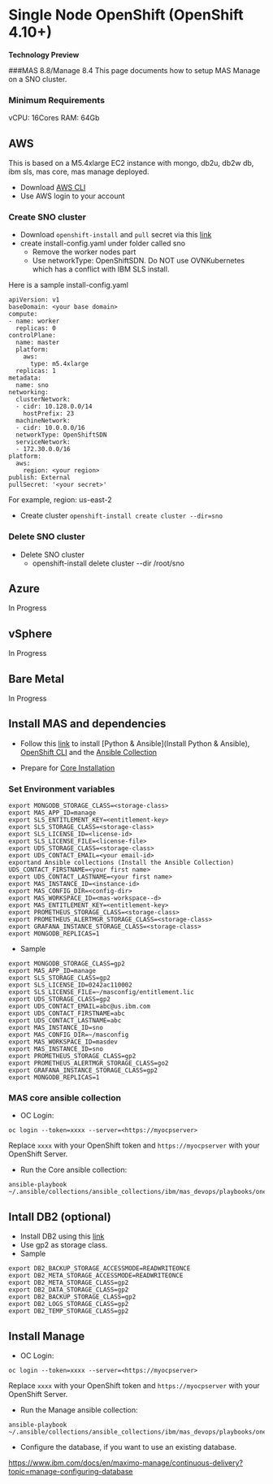 # Single Node OpenShift (OpenShift 4.10+) 
**Technology Preview**

###MAS 8.8/Manage 8.4
This page documents how to setup MAS Manage on a SNO cluster.

### Minimum Requirements
vCPU: 16Cores
RAM: 64Gb

## AWS
This is based on a M5.4xlarge EC2 instance with mongo, db2u, db2w db, ibm sls, mas core, mas manage deployed.  
- Download [AWS CLI](https://docs.aws.amazon.com/cli/latest/userguide/getting-started-install.html)
- Use AWS login to your account

### Create SNO cluster
- Download `openshift-install` and `pull` secret via this [link](https://console.redhat.com/openshift/install/aws/installer-provisioned)
- create install-config.yaml under folder called sno
	- Remove the worker nodes part
	- Use networkType: OpenShiftSDN. Do NOT use OVNKubernetes which has a conflict with IBM SLS install. 

Here is a sample install-config.yaml

```
apiVersion: v1
baseDomain: <your base domain>
compute:
- name: worker
  replicas: 0
controlPlane:
  name: master
  platform:
    aws:
      type: m5.4xlarge 
  replicas: 1
metadata:
  name: sno
networking:
  clusterNetwork:
  - cidr: 10.128.0.0/14
    hostPrefix: 23
  machineNetwork:
  - cidr: 10.0.0.0/16
  networkType: OpenShiftSDN 
  serviceNetwork:
  - 172.30.0.0/16
platform:
  aws:
    region: <your region>
publish: External
pullSecret: '<your secret>'
```

For example, region: us-east-2

- Create cluster
`openshift-install create cluster --dir=sno`

### Delete SNO cluster

- Delete SNO cluster
	- openshift-install delete cluster --dir /root/sno

## Azure

In Progress

## vSphere

In Progress

## Bare Metal

In Progress

## Install MAS and dependencies

- Follow this [link](https://ibm-mas.github.io/ansible-devops/#running-in-docker) to install [Python & Ansible](Install Python & Ansible), [OpenShift CLI](https://ibm-mas.github.io/ansible-devops/#install-openshift-cli)
and the [Ansible Collection](https://ibm-mas.github.io/ansible-devops/#install-the-ansible-collection)

- Prepare for [Core Installation](https://ibm-mas.github.io/ansible-devops/playbooks/oneclick-core/#preparation)
  
### Set Environment variables

```
export MONGODB_STORAGE_CLASS=<storage-class>
export MAS_APP_ID=manage
export SLS_ENTITLEMENT_KEY=<entitlement-key>
export SLS_STORAGE_CLASS=<storage-class>
export SLS_LICENSE_ID=<license-id>
export SLS_LICENSE_FILE=<license-file>
export UDS_STORAGE_CLASS=<storage-class>
export UDS_CONTACT_EMAIL=<your email-id>
exportand Ansible collections (Install the Ansible Collection) UDS_CONTACT_FIRSTNAME=<your first name>
export UDS_CONTACT_LASTNAME=<your first name>
export MAS_INSTANCE_ID=<instance-id>
export MAS_CONFIG_DIR=<config-dir>
export MAS_WORKSPACE_ID=<mas-workspace--d>
export MAS_ENTITLEMENT_KEY=<entitlement-key>
export PROMETHEUS_STORAGE_CLASS=<storage-class>
export PROMETHEUS_ALERTMGR_STORAGE_CLASS=<storage-class>
export GRAFANA_INSTANCE_STORAGE_CLASS=<storage-class>
export MONGODB_REPLICAS=1
```

- Sample
```
export MONGODB_STORAGE_CLASS=gp2
export MAS_APP_ID=manage
export SLS_STORAGE_CLASS=gp2
export SLS_LICENSE_ID=0242ac110002 
export SLS_LICENSE_FILE=~/masconfig/entitlement.lic
export UDS_STORAGE_CLASS=gp2
export UDS_CONTACT_EMAIL=abc@us.ibm.com
export UDS_CONTACT_FIRSTNAME=abc
export UDS_CONTACT_LASTNAME=abc
export MAS_INSTANCE_ID=sno
export MAS_CONFIG_DIR=~/masconfig
export MAS_WORKSPACE_ID=masdev
export MAS_INSTANCE_ID=sno
export PROMETHEUS_STORAGE_CLASS=gp2
export PROMETHEUS_ALERTMGR_STORAGE_CLASS=go2
export GRAFANA_INSTANCE_STORAGE_CLASS=gp2
export MONGODB_REPLICAS=1
```

### MAS core ansible collection

- OC Login: 
```
oc login --token=xxxx --server=<https://myocpserver>
```
Replace `xxxx` with your OpenShift token and `https://myocpserver` with your OpenShift Server.

- Run the Core ansible collection:
```
ansible-playbook ~/.ansible/collections/ansible_collections/ibm/mas_devops/playbooks/oneclick_core.yml
```

## Intall DB2 (optional)

- Install DB2 using this [link](https://ibm-mas.github.io/ansible-devops/roles/db2/)
- Use gp2 as storage class.
- Sample

```
export DB2_BACKUP_STORAGE_ACCESSMODE=READWRITEONCE
export DB2_META_STORAGE_ACCESSMODE=READWRITEONCE
export DB2_META_STORAGE_CLASS=gp2
export DB2_DATA_STORAGE_CLASS=gp2
export DB2_BACKUP_STORAGE_CLASS=gp2
export DB2_LOGS_STORAGE_CLASS=gp2
export DB2_TEMP_STORAGE_CLASS=gp2
```	

## Install Manage

- OC Login: 
```
oc login --token=xxxx --server=<https://myocpserver>
```
Replace `xxxx` with your OpenShift token and `https://myocpserver` with your OpenShift Server.

- Run the Manage ansible collection:

```
ansible-playbook  ~/.ansible/collections/ansible_collections/ibm/mas_devops/playbooks/oneclick_add_manage.yml
```
- Configure the database, if you want to use an existing database.

https://www.ibm.com/docs/en/maximo-manage/continuous-delivery?topic=manage-configuring-database
